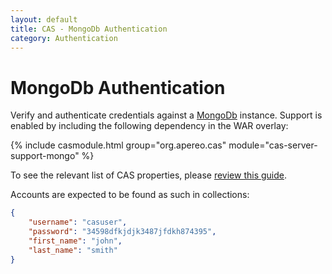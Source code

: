 ```yaml
---
layout: default
title: CAS - MongoDb Authentication
category: Authentication
---
```


# MongoDb Authentication

Verify and authenticate credentials against a [MongoDb](https://www.mongodb.org/) instance.
Support is enabled by including the following dependency in the WAR overlay:

{% include casmodule.html group="org.apereo.cas" module="cas-server-support-mongo" %}

To see the relevant list of CAS properties,
please [review this guide](../configuration/Configuration-Properties.html#mongodb-authentication).

Accounts are expected to be found as such in collections:

```json
{
	"username": "casuser",
	"password": "34598dfkjdjk3487jfdkh874395",
	"first_name": "john",
	"last_name": "smith"
}
```
